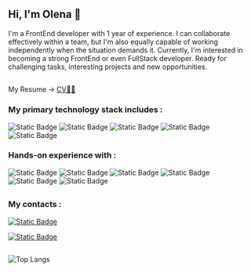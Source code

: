 ## Hi, I'm Olena 👋

I'm a FrontEnd developer with 1 year of experience. I can collaborate effectively within a team, but I'm also equally capable of working independently when the situation demands it. Currently, I'm
interested in becoming a strong FrontEnd or even FullStack developer.
Ready for challenging tasks, interesting projects and new opportunities.
## 
My Resume -> [CV👩‍💻](https://drive.google.com/file/d/1kOKzw1iPYZWfTrCbRZ3m7Xp0za2OEPsF/view)
### My primary technology stack includes :
![Static Badge](https://img.shields.io/badge/HTML%20-%20%23E34F26?style=flat&logoColor=white)
![Static Badge](https://img.shields.io/badge/CSS%20-%20%231572B6?style=flat&logoColor=white)
![Static Badge](https://img.shields.io/badge/React%20-%20black?style=flat&logo=react)
![Static Badge](https://img.shields.io/badge/JavaScrypt%20-%20%23FFD600?style=flat&logo=javascript&logoColor=black)
![Static Badge](https://img.shields.io/badge/TypeScrypt%20-%20%232AA4F4?style=flat&logo=typescript&logoColor=black)

### Hands-on experience with :
![Static Badge](https://img.shields.io/badge/Next.js%20-%20black?style=flat&logo=nextdotjs&logoColor=white)
![Static Badge](https://img.shields.io/badge/Styled%20Components%20-%20%23DB7093?style=flat&logo=styledcomponents&logoColor=white)
![Static Badge](https://img.shields.io/badge/Tailwind%20-%20%2306B6D4?style=flat&logo=tailwindcss&logoColor=white)
![Static Badge](https://img.shields.io/badge/MUI%20-%20%23007FFF?style=flat&logo=mui&logoColor=white)
![Static Badge](https://img.shields.io/badge/Node.js%20-%20%23339933?style=flat&logo=nodedotjs&logoColor=white)
![Static Badge](https://img.shields.io/badge/MongoDB%20-%20%2347A248?style=flat&logo=mongodb&logoColor=white)

##
### My contacts :

<a href="https://linkedin.com/in/posternakolena" target="blank">![Static Badge](https://img.shields.io/badge/LinkedIn-%20%230A66C2?style=flat&logo=linkedin&logoColor=white)</a>

<a href="mailto:alena.kavyrshyna@gmail.com" target="blank">![Static Badge](https://img.shields.io/badge/Email%20-%20%23EA4335?style=flat&logo=gmail&logoColor=white)</a>


##

![Top Langs](https://github-readme-stats.vercel.app/api/top-langs/?username=OlenaPosternak&layout=compact)

